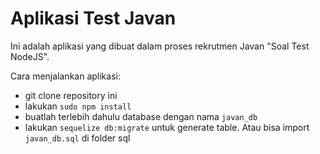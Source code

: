 # Aplikasi Test Javan

Ini adalah aplikasi yang dibuat dalam proses rekrutmen Javan "Soal Test NodeJS".

Cara menjalankan aplikasi:
- git clone repository ini
- lakukan `sudo npm install`
- buatlah terlebih dahulu database dengan nama `javan_db`
- lakukan `sequelize db:migrate` untuk generate table. Atau bisa import `javan_db.sql` di folder sql